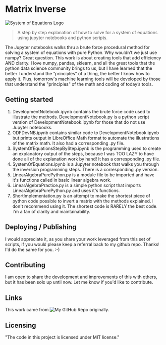 
# Matrix Inverse

![System of Equations Logo](https://github.com/ThomIves/SystemOfEquations/blob/master/System_of_Equations_Logo.png)
> A step by step explanation of how to solve for a system of equations using jupyter notebooks and python scripts.

The Jupyter notebooks walks thru a brute force procedural method for solving a system of equations with pure Python. Why wouldn’t we just use numpy? Great question. This work is about creating tools that add efficiency AND clarity. I love numpy, pandas, sklearn, and all the great tools that the python data science community brings to us, but I have learned that the better I understand the “principles” of a thing, the better I know how to apply it. Plus, tomorrow's machine learning tools will be developed by those that understand the "principles" of the math and coding of today’s tools.

## Getting started

1. DevelopmentNotebook.ipynb contains the brute force code used to illustrate the methods.
   DevelopmentNotebook.py is a python script version of DevelopmentNotebook.ipynb for those that do not use Jupyter notebooks.
2. ODFDevNB.ipynb contains similar code to DevelopmentNotebook.ipynb but prints output in LibreOffice Math format to automate the illustrations of the matrix math. It also had a corresponding .py file.
3. SystemOfEquationsStepByStep.ipynb is the programming used to create an explanatory output of the steps, because I was TOO LAZY to have done all of the explanation work by hand! It has a corresponding .py file.
4. SystemOfEquations.ipynb is a Jupyter notebook that walks you through the inversion programming steps. There is a corresponding .py version.
5. LinearAlgebraPurePython.py is a module file to be imported and have it's functions called in basic linear algebra work.
6. LinearAlgebraPractice.py is a simple python script that imports LinearAlgebraPurePython.py and uses it's functions.
7. ShortImplementation.py is an attempt to make the shortest piece of python code possible to invert a matrix with the methods explained. I don't recommend using it. The shortest code is RARELY the best code. I'm a fan of clarity and maintainability.

## Deploying / Publishing

I would appreciate it, as you share your work leveraged from this set of scripts, if you would please keep a referral back to my github repo. Thanks! I'd do the same for you. :-)

## Contributing

I am open to share the development and improvements of this with others, but it has been solo up until now. Let me know if you'd like to contribute.

## Links

This work came from ![My GitHub Repo](https://github.com/ThomIves/SystemOfEquations) originally.

## Licensing

"The code in this project is licensed under MIT license."
